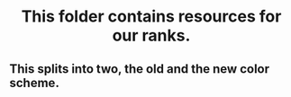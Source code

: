 <h1 align="center"> This folder contains resources for our ranks. </h1>

<h2> This splits into two, the old and the new color scheme. </h2>
